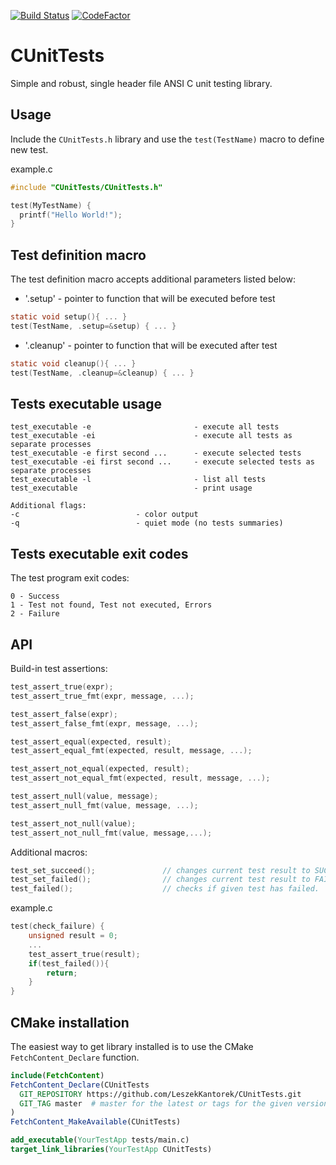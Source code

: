 [![Build Status](https://travis-ci.com/LeszekKantorek/CUnitTests.svg?branch=develop)](https://travis-ci.com/LeszekKantorek/CUnitTests)
[![CodeFactor](https://www.codefactor.io/repository/github/leszekkantorek/cunittests/badge)](https://www.codefactor.io/repository/github/leszekkantorek/cunittests)

# CUnitTests
Simple and robust, single header file ANSI C unit testing library.

## Usage
Include the `CUnitTests.h` library and use the `test(TestName)` macro to define new test.

example.c
``` c
#include "CUnitTests/CUnitTests.h"

test(MyTestName) { 
  printf("Hello World!"); 
}
```

## Test definition macro
The test definition macro accepts additional parameters listed below: 
* '.setup' - pointer to function that will be executed before test
``` c
static void setup(){ ... }
test(TestName, .setup=&setup) { ... }
```

* '.cleanup' - pointer to function that will be executed after test
``` c
static void cleanup(){ ... }
test(TestName, .cleanup=&cleanup) { ... }
```

## Tests executable usage
```
test_executable -e                       - execute all tests
test_executable -ei                      - execute all tests as separate processes
test_executable -e first second ...      - execute selected tests
test_executable -ei first second ...     - execute selected tests as separate processes
test_executable -l                       - list all tests
test_executable                          - print usage

Additional flags:
-c                          - color output
-q                          - quiet mode (no tests summaries)
```

## Tests executable exit codes
The test program exit codes:
```
0 - Success
1 - Test not found, Test not executed, Errors
2 - Failure
```

## API
Build-in test assertions: 
``` c
test_assert_true(expr);
test_assert_true_fmt(expr, message, ...);

test_assert_false(expr);								
test_assert_false_fmt(expr, message, ...);				

test_assert_equal(expected, result);	
test_assert_equal_fmt(expected, result, message, ...);	

test_assert_not_equal(expected, result);
test_assert_not_equal_fmt(expected, result, message, ...);

test_assert_null(value, message);
test_assert_null_fmt(value, message, ...);

test_assert_not_null(value);
test_assert_not_null_fmt(value, message,...);
```

Additional macros:
``` c
test_set_succeed();               // changes current test result to SUCCEED.
test_set_failed();                // changes current test result to FAILED. 
test_failed();                    // checks if given test has failed.
```

example.c
``` c
test(check_failure) {
    unsigned result = 0;
    ...
    test_assert_true(result);
    if(test_failed()){
        return;
    }
}
```

## CMake installation
The easiest way to get library installed is to use the CMake `FetchContent_Declare` function.
``` CMake
include(FetchContent)
FetchContent_Declare(CUnitTests
  GIT_REPOSITORY https://github.com/LeszekKantorek/CUnitTests.git
  GIT_TAG master  # master for the latest or tags for the given version
)
FetchContent_MakeAvailable(CUnitTests)

add_executable(YourTestApp tests/main.c)
target_link_libraries(YourTestApp CUnitTests)
```
